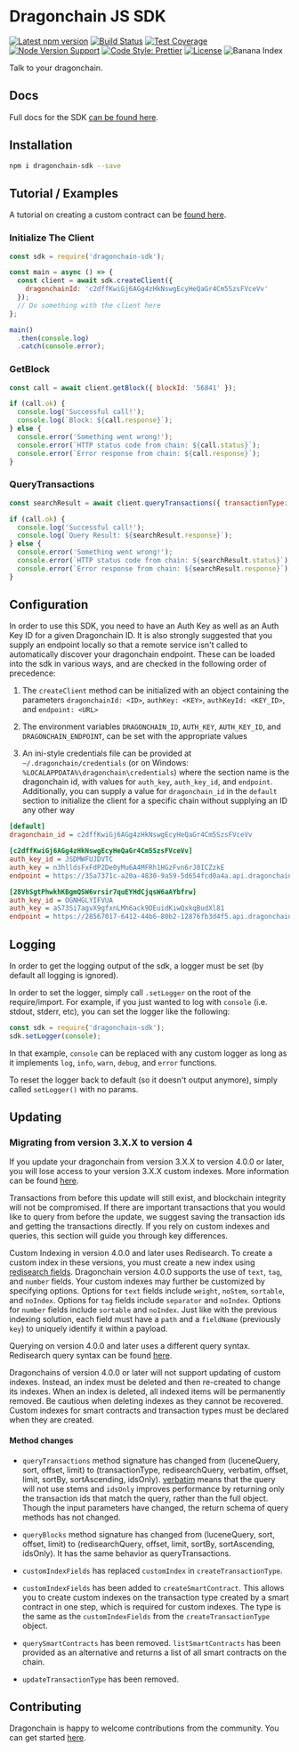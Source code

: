 # Dragonchain JS SDK

[![Latest npm version](https://img.shields.io/npm/v/dragonchain-sdk)](https://www.npmjs.com/package/dragonchain-sdk)
[![Build Status](https://img.shields.io/travis/dragonchain/dragonchain-sdk-javascript)](https://travis-ci.org/dragonchain/dragonchain-sdk-javascript)
[![Test Coverage](https://img.shields.io/codeclimate/coverage/dragonchain/dragonchain-sdk-javascript)](https://codeclimate.com/github/dragonchain/dragonchain-sdk-javascript)
[![Node Version Support](https://img.shields.io/node/v/dragonchain-sdk)](https://github.com/dragonchain/dragonchain-sdk-javascript)
[![Code Style: Prettier](https://img.shields.io/badge/code_style-prettier-ff69b4.svg)](https://prettier.io/)
[![License](https://img.shields.io/badge/license-Apache%202.0-informational.svg)](https://github.com/dragonchain/dragonchain-sdk-javascript/blob/master/LICENSE)
![Banana Index](https://img.shields.io/endpoint.svg?url=https%3A%2F%2Fnode-sdk-docs.dragonchain.com%2Fbanana-shield.json)

Talk to your dragonchain.

## Docs

Full docs for the SDK [can be found here](https://node-sdk-docs.dragonchain.com/latest).

## Installation

```sh
npm i dragonchain-sdk --save
```

## Tutorial / Examples

A tutorial on creating a custom contract can be [found here](https://github.com/dragonchain-inc/custom-contract-node-sdk).

### Initialize The Client

```javascript
const sdk = require('dragonchain-sdk');

const main = async () => {
  const client = await sdk.createClient({
    dragonchainId: 'c2dffKwiGj6AGg4zHkNswgEcyHeQaGr4Cm5SzsFVceVv'
  });
  // Do something with the client here
};

main()
  .then(console.log)
  .catch(console.error);
```

### GetBlock

```javascript
const call = await client.getBlock({ blockId: '56841' });

if (call.ok) {
  console.log('Successful call!');
  console.log(`Block: ${call.response}`);
} else {
  console.error('Something went wrong!');
  console.error(`HTTP status code from chain: ${call.status}`);
  console.error(`Error response from chain: ${call.response}`);
}
```

### QueryTransactions

```javascript
const searchResult = await client.queryTransactions({ transactionType: 'example', redisearchQuery: 'somethingInTxnTag' });

if (call.ok) {
  console.log('Successful call!');
  console.log(`Query Result: ${searchResult.response}`);
} else {
  console.error('Something went wrong!');
  console.error(`HTTP status code from chain: ${searchResult.status}`);
  console.error(`Error response from chain: ${searchResult.response}`);
}
```

## Configuration

In order to use this SDK, you need to have an Auth Key as well as
an Auth Key ID for a given Dragonchain ID. It is also strongly suggested that
you supply an endpoint locally so that a remote service isn't called to
automatically discover your dragonchain endpoint. These can be loaded into the
sdk in various ways, and are checked in the following order of precedence:

1. The `createClient` method can be initialized with an object containing
   the parameters `dragonchainId: <ID>`, `authKey: <KEY>`,
   `authKeyId: <KEY_ID>`, and `endpoint: <URL>`

2. The environment variables `DRAGONCHAIN_ID`,
   `AUTH_KEY`, `AUTH_KEY_ID`, and `DRAGONCHAIN_ENDPOINT`,
   can be set with the appropriate values

3. An ini-style credentials file can be provided at
   `~/.dragonchain/credentials` (or on Windows:
   `%LOCALAPPDATA%\dragonchain\credentials`) where the section name is the
   dragonchain id, with values for `auth_key`, `auth_key_id`, and `endpoint`.
   Additionally, you can supply a value for `dragonchain_id` in the
   `default` section to initialize the client for a specific chain
   without supplying an ID any other way

```ini
[default]
dragonchain_id = c2dffKwiGj6AGg4zHkNswgEcyHeQaGr4Cm5SzsFVceVv

[c2dffKwiGj6AGg4zHkNswgEcyHeQaGr4Cm5SzsFVceVv]
auth_key_id = JSDMWFUJDVTC
auth_key = n3hlldsFxFdP2De0yMu6A4MFRh1HGzFvn6rJ0ICZzkE
endpoint = https://35a7371c-a20a-4830-9a59-5d654fcd0a4a.api.dragonchain.com

[28VhSgtPhwkhKBgmQSW6vrsir7quEYHdCjqsW6aAYbfrw]
auth_key_id = OGNHGLYIFVUA
auth_key = aS73Si7agvX9gfxnLMh6ack9DEuidKiwQxkqBudXl81
endpoint = https://28567017-6412-44b6-80b2-12876fb3d4f5.api.dragonchain.com
```

## Logging

In order to get the logging output of the sdk, a logger must be set (by default all logging is ignored).

In order to set the logger, simply call `.setLogger` on the root of the require/import. For example, if you just wanted to log with `console` (i.e. stdout, stderr, etc), you can set the logger like the following:

```javascript
const sdk = require('dragonchain-sdk');
sdk.setLogger(console);
```

In that example, `console` can be replaced with any custom logger as long as it implements `log`, `info`, `warn`, `debug`, and `error` functions.

To reset the logger back to default (so it doesn't output anymore), simply called `setLogger()` with no params.

## Updating

### Migrating from version 3.X.X to version 4

If you update your dragonchain from version 3.X.X to version 4.0.0 or later, you will lose access to your version 3.X.X custom indexes.
More information can be found [here](https://dragonchain-core-docs.dragonchain.com/latest/deployment/migrating_v4.html).

Transactions from before this update will still exist, and blockchain integrity will not be compromised.
If there are important transactions that you would like to query from before the update, we suggest saving the transaction ids and getting the transactions directly.
If you rely on custom indexes and queries, this section will guide you through key differences.

Custom Indexing in version 4.0.0 and later uses Redisearch. To create a custom index in these versions, you must create a new index using [redisearch fields](https://oss.redislabs.com/redisearch/Commands.html#field_options).
Dragonchain version 4.0.0 supports the use of `text`, `tag`, and `number` fields.
Your custom indexes may further be customized by specifying options.
Options for `text` fields include `weight`, `noStem`, `sortable`, and `noIndex`. Options for `tag` fields include `separator` and `noIndex`. Options for `number` fields include `sortable` and `noIndex`.
Just like with the previous indexing solution, each field must have a `path` and a `fieldName` (previously `key`) to uniquely identify it within a payload.

Querying on version 4.0.0 and later uses a different query syntax.
Redisearch query syntax can be found [here](https://oss.redislabs.com/redisearch/Query_Syntax.html).

Dragonchains of version 4.0.0 or later will not support updating of custom indexes.
Instead, an index must be deleted and then re-created to change its indexes.
When an index is deleted, all indexed items will be permanently removed.
Be cautious when deleting indexes as they cannot be recovered.
Custom indexes for smart contracts and transaction types must be declared when they are created.

#### Method changes

- `queryTransactions` method signature has changed from (luceneQuery, sort, offset, limit) to (transactionType, redisearchQuery, verbatim, offset, limit, sortBy, sortAscending,     idsOnly). [verbatim](https://oss.redislabs.com/redisearch/Commands.html#ftsearch) means that the query will not use stems and `idsOnly` improves performance by returning only     the transaction ids that match the query, rather than the full object.
  Though the input parameters have changed, the return schema of query methods has not changed.

- `queryBlocks` method signature has changed from (luceneQuery, sort, offset, limit) to (redisearchQuery, offset, limit, sortBy, sortAscending, idsOnly).
It has the same behavior as queryTransactions.

- `customIndexFields` has replaced `customIndex` in `createTransactionType`.

- `customIndexFields` has been added to `createSmartContract`.
  This allows you to create custom indexes on the transaction type created by a smart contract in one step, which is required for custom indexes.
  The type is the same as the `customIndexFields` from the `createTransactionType` object.

- `querySmartContracts` has been removed. `listSmartContracts` has been provided as an alternative and returns a list of all smart contracts on the chain.

- `updateTransactionType` has been removed.

## Contributing

Dragonchain is happy to welcome contributions from the community. You can get started [here](https://github.com/dragonchain/dragonchain-sdk-javascript/blob/master/CONTRIBUTING.md).
